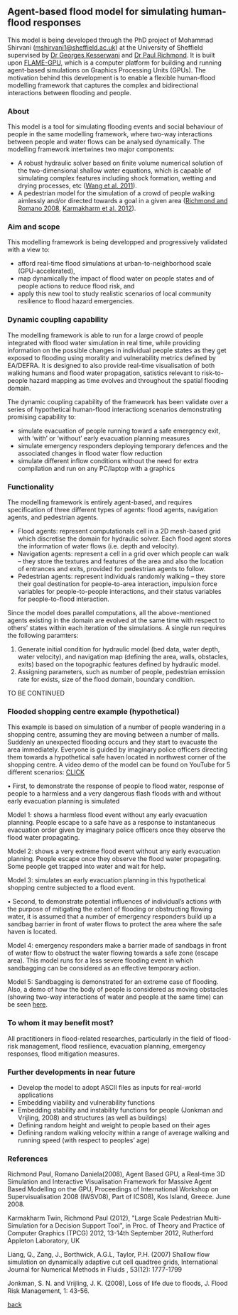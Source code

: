 ## Agent-based flood model for simulating human-flood responses

This model is being developed through the PhD project of Mohammad Shirvani (mshirvani1@sheffield.ac.uk) at the University of Sheffield supervised by [Dr Georges Kesserwani](https://www.sheffield.ac.uk/civil/staff/academic/gk) and [Dr Paul Richmond](http://paulrichmond.shef.ac.uk/). It is built upon [FLAME-GPU](http://www.flamegpu.com), which is a computer platform for building and running agent-based simulations on Graphics Processing Units (GPUs). The motivation behind this development is to enable a flexible human-flood modelling framework that captures the complex and bidirectional interactions between flooding and people. 

### About
This model is a tool for simulating flooding events and social behaviour of people in the same modelling framework, where two-way interactions between people and water flows can be analysed dynamically. The modelling framework intertwines two major components: 
* A robust hydraulic solver based on finite volume numerical solution of the two-dimensional shallow water equations, which is capable of simulating complex features including shock formation, wetting and drying processes, etc ([Wang et al. 2011](https://www.tandfonline.com/doi/abs/10.1080/00221686.2011.566248)).
* A pedestrian model for the simulation of a crowd of people walking aimlessly and/or directed towards a goal in a given area ([Richmond and Romano 2008](http://citeseerx.ist.psu.edu/viewdoc/summary?doi=10.1.1.144.734), [Karmakharm et al. 2012](https://diglib.eg.org/handle/10.2312/LocalChapterEvents.TPCG.TPCG12.041-044)).

### Aim and scope
This modelling framework is being developped and progressively validated with a view to: 
* afford real-time flood simulations at urban-to-neighborhood scale (GPU-accelerated),  
* map dynamically the impact of flood water on people states and of people actions to reduce flood risk, and  
* apply this new tool to study realistic scenarios of local community resilience to flood hazard emergencies.   

### Dynamic coupling capability
The modelling framework is able to run for a large crowd of people integrated with flood water simulation in real time, while providing information on the possible changes in individual people states as they get exposed to flooding using morality and vulnerability metrics defined by EA/DEFRA. It is designed to also provide real-time visualisation of both walking humans and flood water propagation, satistics relevant to risk-to-people hazard mapping as time evolves and throughout the spatial flooding domain. 

The dynamic coupling capability of the framework has been validate over a series of hypothetical human-flood interactiong scenarios demonstrating promising capability to:  
* simulate evacuation of people running toward a safe emergency exit, with ‘with’ or ‘without’ early evacuation planning measures
* simulate emergency responders deploying temporary defences and the associated changes in flood water flow reduction
* simulate different inflow conditions without the need for extra compilation and run on any PC/laptop with a graphics

### Functionality 
The modelling framework is entirely agent-based, and requires specification of three different types of agents: flood agents, navigation agents, and pedestrian agents.
- Flood agents: represent computationals cell in a 2D mesh-based grid which discretise the domain for hydraulic solver. Each flood agent stores the information of water flows (i.e. depth and velocity).
- Navigation agents: represent a cell in a grid over which people can walk – they store the textures and features of the area and also the location of entrances and exits, provided for pedestrian agents to follow.
- Pedestrian agents: represent individuals randomly walking  – they store their goal destination for people-to-area interaction, impulsion force variables for people-to-people interactions, and their status variables for people-to-flood interaction.

Since the model does parallel computations, all the above-mentioned agents existing in the domain are evolved at the same time with respect to others’ states within each iteration of the simulations. A single run requires the following paramters: 
1. Generate initial condition for hydraulic model (bed data, water depth, water velocity), and navigation map (defining the area, walls, obstacles, exits) based on the topographic features defined by hydraulic model.
2. Assigning parameters, such as number of people, pedestrian emission rate for exists, size of the flood domain, boundary condition.

TO BE CONTINUED

### Flooded shopping centre example (hypothetical)  
This example is based on simulation of a number of people wandering in a shopping centre, assuming they are moving between a number of malls. Suddenly an unexpected flooding occurs and they start to evacuate the area immediately. Everyone is guided by imaginary police officers directing them towards a hypothetical safe haven located in northwest corner of the shopping centre. A video demo of the model can be found on YouTube for 5 different scenarios: [CLICK](https://www.youtube.com/watch?v=NCToADh39dQ)

• First, to demonstrate the response of people to flood water, response of people to a harmless and a very dangerous flash floods with and without early evacuation planning is simulated

Model 1: shows a harmless flood event without any early evacuation planning. People escape to a safe have as a response to instantaneous evacuation order given by imaginary police officers once they observe the flood water propagating. 

Model 2: shows a very extreme flood event without any early evacuation planning. People escape once they observe the flood water propagating. Some people get trapped into water and wait for help.

Model 3: simulates an early evacuation planning in this hypothetical shopping centre subjected to a flood event. 

•	Second, to demonstrate potential influences of individual’s actions with the purpose of mitigating the extent of flooding or obstructing flowing water, it is assumed that a number of emergency responders build up a sandbag barrier in front of water flows to protect the area where the safe haven is located.

Model 4: emergency responders make a barrier made of sandbags in front of water flow to obstruct the water flowing towards a safe zone (escape area). This model runs for a less severe flooding event in which sandbagging can be considered as an effective temporary action. 

Model 5: Sandbagging is demonstrated for an extreme case of flooding. 
Also, a demo of how the body of people is considered as moving obstacles (showing two-way interactions of water and people at the same time) can be seen [here](https://www.youtube.com/watch?v=qGE5ZNiCLaY).

### To whom it may benefit most?
All practitioners in flood-related researches, particularly in the field of flood-risk management, flood resilience, evacuation planning, emergency responses, flood mitigation measures.

### Further developments in near future

-	Develop the model to adopt ASCII files as inputs for real-world applications
-	Embedding viability and vulnerability functions
-	Embedding stability and instability functions for people (Jonkman and Vrijling, 2008) and structures (as well as buildings)
-	Defining random height and weight to people based on their ages
-	Defining random walking velocity within a range of average walking and running speed (with respect to peoples’ age)

### References

Richmond Paul, Romano Daniela(2008), Agent Based GPU, a Real-time 3D Simulation and Interactive Visualisation Framework for Massive Agent Based Modelling on the GPU, Proceedings of International Workshop on Supervisualisation 2008 (IWSV08), Part of ICS08), Kos Island, Greece. June 2008.

Karmakharm Twin, Richmond Paul (2012), "Large Scale Pedestrian Multi-Simulation for a Decision Support Tool", in Proc. of Theory and Practice of Computer Graphics (TPCG) 2012, 13-14th September 2012, Rutherford Appleton Laboratory, UK

Liang, Q., Zang, J., Borthwick, A.G.L, Taylor, P.H. (2007) Shallow flow simulation on dynamically adaptive cut cell quadtree grids, International Journal for Numerical Methods in Fluids , 53(12): 1777-1799

Jonkman, S. N. and Vrijling, J. K. (2008), Loss of life due to floods, J. Flood Risk Management, 1: 43-56.




[back](./)
